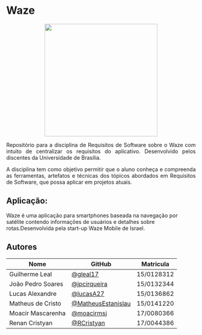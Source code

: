 # Waze

<p align="center">  
          <img width="300px"  src="https://github.com/Requisitos2-2019/Waze/blob/master/docs/img/waze-logo.png?raw=true">   
</p>

<p align="justify">
Repositório para a disciplina de Requisitos de Software sobre o Waze com intuito de centralizar os requisitos do aplicativo. Desenvolvido pelos discentes da Universidade de Brasília.
</p>

<p align="justify">
A disciplina tem como objetivo permitir que o aluno conheça e compreenda as ferramentas, artefatos e técnicas dos tópicos abordados em Requisitos de Software, que possa aplicar em projetos atuais.

</p>

## Aplicação:


Waze é uma aplicação para smartphones baseada na navegação por satélite contendo informações de usuários e detalhes sobre rotas.Desenvolvida pela start-up Waze Mobile de Israel.



## Autores

| Nome | GitHub | Matricula | 
|------|--------|-----------| 
|Guilherme Leal| [@gleal17](https://github.com/gleal17) | 15/0128312 |
|João Pedro Soares| [@jpcirqueira](https://github.com/jpcirqueira) |15/0132344|
|Lucas Alexandre|[@lucasA27](https://github.com/lucasA27) | 15/0136862|
|Matheus de Cristo|[@MatheusEstanislau](https://github.com/MatheusEstanislau) | 15/0141220|
|Moacir Mascarenha|[@moacirmsj](https://github.com/MoacirMSJ)|17/0080366 |
|Renan Cristyan |[@RCristyan](https://github.com/RCristyan)| 17/0044386 |
